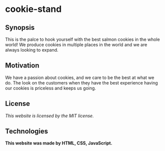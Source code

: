 # cookie-stand
## Synopsis
This is the palce to hook yourself with the best salmon cookies in the whole world!
We produce cookies in multiple places in the world and we are always looking to expand.

## Motivation
We have a passion about cookies, and we care to be the best at what we do. The look on the customers when they have the best experience having our cookies is priceless and keeps us going.

## License
*This website is licensed by the MIT license.*

## Technologies
**This website was made by HTML, CSS, JavaScript.**
